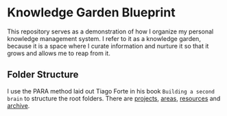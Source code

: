 # Knowledge Garden Blueprint

This repository serves as a demonstration of how I organize my personal knowledge management system. I refer to it as a knowledge garden, because it is a space where I curate information and nurture it so that it grows and allows me to reap from it. 

## Folder Structure

I use the PARA method laid out Tiago Forte in his book `Building a second brain` to structure the root folders. There are [projects](./1%20Projects/), [areas](./2%20Areas/), [resources](./3%20Resources/) and [archive](./4%20Archive/). 
